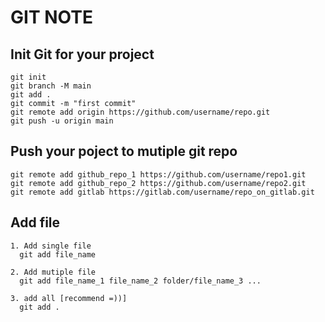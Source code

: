 # GIT NOTE

## Init Git for your project

```command
git init
git branch -M main
git add .
git commit -m "first commit"
git remote add origin https://github.com/username/repo.git
git push -u origin main
```

## Push your poject to mutiple git repo

```command
git remote add github_repo_1 https://github.com/username/repo1.git
git remote add github_repo_2 https://github.com/username/repo2.git
git remote add gitlab https://gitlab.com/username/repo_on_gitlab.git

```

## Add file

```command
1. Add single file
  git add file_name

2. Add mutiple file
  git add file_name_1 file_name_2 folder/file_name_3 ...

3. add all [recommend =))]
  git add .
```
